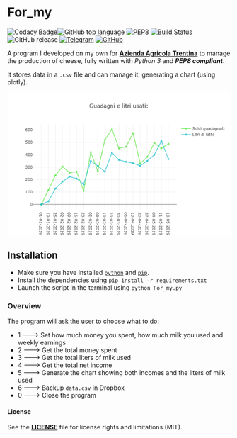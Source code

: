 # For_my

[![Codacy Badge](https://api.codacy.com/project/badge/Grade/ee4174e8bde54a54b0131f732f0c955e)](https://www.codacy.com/app/rob93c/For_my?utm_source=github.com&amp;utm_medium=referral&amp;utm_content=rob93c/For_my&amp;utm_campaign=Badge_Grade)![GitHub top language](https://img.shields.io/github/languages/top/rob93c/RomRoamer.svg) [![PEP8](https://img.shields.io/badge/code%20style-PEP8-important.svg)](https://www.python.org/dev/peps/pep-0008/) [![Build Status](https://travis-ci.com/rob93c/For_my.svg?branch=master)](https://travis-ci.com/rob93c/For_my) ![GitHub release](https://img.shields.io/github/release/rob93c/For_my.svg?color=blueviolet) [![Telegram](https://img.shields.io/badge/write%20me-Telegram-%231974f2.svg)](t.me/rob93c) [![GitHub](https://img.shields.io/github/license/rob93c/For_my.svg?color=%237d8183)](https://opensource.org/licenses/MIT)

A program I developed on my own for [**Azienda Agricola Trentina**](https://www.facebook.com/azagrtrentina) to manage the production of cheese, fully written with *Python 3* and _**PEP8 compliant**_.

It stores data in a `.csv` file and can manage it, generating a chart (using plotly).

![Sample graphic preview](sample/sample.png)

## Installation

- Make sure you have installed [`python`](https://www.python.org/downloads/) and [`pip`](https://pip.pypa.io/en/stable/installing/).
- Install the dependencies using `pip install -r requirements.txt`
- Launch the script in the terminal using `python For_my.py`

### Overview

The program will ask the user to choose what to do:
- 1 ---> Set how much money you spent, how much milk you used and weekly earnings 
- 2 ---> Get the total money spent
- 3 ---> Get the total liters of milk used
- 4 ---> Get the total net income
- 5 ---> Generate the chart showing both incomes and the liters of milk used
- 6 ---> Backup `data.csv` in Dropbox
- 0 ---> Close the program

#### License

See the [**LICENSE**](https://github.com/rob93c/RomRoamer/blob/master/LICENSE.md) file for license rights and limitations (MIT).